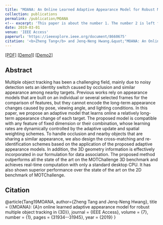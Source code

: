 ```yaml
---
title: "MOANA: An Online Learned Adaptive Appearance Model for Robust Multiple Object Tracking in 3D"
collection: publications
permalink: /publication/MOANA
<!-- excerpt: 'This paper is about the number 1. The number 2 is left for future work.' -->
date: 2019-03-01
venue: 'IEEE Access'
paperurl: 'https://ieeexplore.ieee.org/document/8660675'
citation: '<b>Zheng Tang</b> and Jenq-Neng Hwang.&quot;"MOANA: An Online Learned Adaptive Appearance Model for Robust Multiple Object Tracking in 3D".&quot;<i>IEEE Access</i>.&quot;vol. 7, no. 1, pp. 31934-31945.&quot;2019.'
---
```

[[PDF]](https://ieeexplore.ieee.org/document/8660675)
[[Demo1]](https://motchallenge.net/vis/PETS09-S2L2/MOANA)
[[Demo2]](https://motchallenge.net/vis/AVG-TownCentre/MOANA)


## Abstract
Multiple object tracking has been a challenging field, mainly due to noisy detection sets an identity switch caused by occlusion and similar appearance among nearby targets. Previous works rely on appearance models that are built on an individual or several selected frames for the comparison of features, but they cannot encode the long-term appearance changes caused by pose, viewing angle, and lighting conditions. In this paper, we propose an adaptive model that learns online a relatively long-term appearance change of each target. The proposed model is compatible with any feature of fixed dimension or their combination, whose learning rates are dynamically controlled by the adaptive update and spatial weighting schemes. To handle occlusion and nearby objects that are sharing a similar appearance, we also design the cross-matching and re-identification schemes based on the application of the proposed adaptive appearance models. In addition, the 3D geometry information is effectively incorporated in our formulation for data association. The proposed method outperforms all the state of the art on the MOTChallenge 3D benchmark and achieves real-time computation with only a standard desktop CPU. It has also shown superior performance over the state of the art on the 2D benchmark of MOTChallenge.


## Citation
@article{Tang19MOANA,
author={Zheng Tang and Jenq-Neng Hwang},
title = {{MOANA}: {A}n online learned adaptive appearance model for robust multiple object tracking in {3D}},
journal = {IEEE Access},
volume = {7},
number = {1},
pages = {31934--31945},
year = {2019}
}